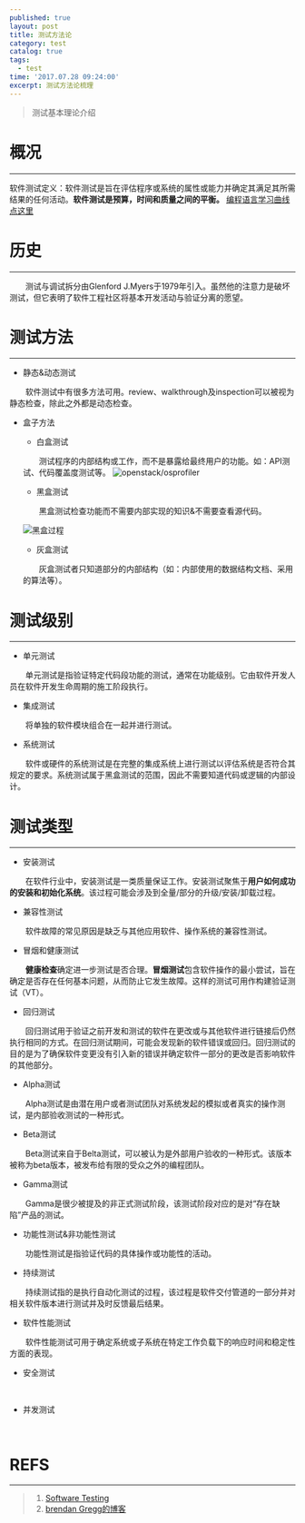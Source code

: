 ```yaml
---
published: true
layout: post
title: 测试方法论
category: test
catalog: true
tags:
  - test
time: '2017.07.28 09:24:00'
excerpt: 测试方法论梳理
---
```

>测试基本理论介绍

<!--more-->

# 概况
-------
软件测试定义：软件测试是旨在评估程序或系统的属性或能力并确定其满足其所需结果的任何活动。**软件测试是预算，时间和质量之间的平衡。**
[编程语言学习曲线点这里](https://github.com/Dobiasd/articles/blob/master/programming_language_learning_curves.md)

# 历史
------
&emsp;&emsp;测试与调试拆分由Glenford J.Myers于1979年引入。虽然他的注意力是破坏测试，但它表明了软件工程社区将基本开发活动与验证分离的愿望。

# 测试方法
---------
- 静态&动态测试

&emsp;&emsp;软件测试中有很多方法可用。review、walkthrough及inspection可以被视为静态检查，除此之外都是动态检查。

- 盒子方法
  - 白盒测试
  
  &emsp;&emsp;测试程序的内部结构或工作，而不是暴露给最终用户的功能。如：API测试、代码覆盖度测试等。
  ![openstack/osprofiler]({{site.baseurl}}/img/osprofiler.jpg)
  - 黑盒测试
  
  &emsp;&emsp;黑盒测试检查功能而不需要内部实现的知识&不需要查看源代码。
  
  ![黑盒过程]({{site.baseurl}}/img/Blackbox.svg)
  
  - 灰盒测试
  
  &emsp;&emsp;灰盒测试者只知道部分的内部结构（如：内部使用的数据结构文档、采用的算法等）。

# 测试级别
---------
- 单元测试

&emsp;&emsp;单元测试是指验证特定代码段功能的测试，通常在功能级别。它由软件开发人员在软件开发生命周期的施工阶段执行。
- 集成测试

&emsp;&emsp;将单独的软件模块组合在一起并进行测试。
- 系统测试

&emsp;&emsp;软件或硬件的系统测试是在完整的集成系统上进行测试以评估系统是否符合其规定的要求。系统测试属于黑盒测试的范围，因此不需要知道代码或逻辑的内部设计。

# 测试类型
---------
- 安装测试

&emsp;&emsp;在软件行业中，安装测试是一类质量保证工作。安装测试聚焦于**用户如何成功的安装和初始化系统**。该过程可能会涉及到全量/部分的升级/安装/卸载过程。
- 兼容性测试

&emsp;&emsp;软件故障的常见原因是缺乏与其他应用软件、操作系统的兼容性测试。
- 冒烟和健康测试

&emsp;&emsp;**健康检查**确定进一步测试是否合理。**冒烟测试**包含软件操作的最小尝试，旨在确定是否存在任何基本问题，从而防止它发生故障。这样的测试可用作构建验证测试（VT）。
- 回归测试

&emsp;&emsp;回归测试用于验证之前开发和测试的软件在更改或与其他软件进行链接后仍然执行相同的方式。在回归测试期间，可能会发现新的软件错误或回归。回归测试的目的是为了确保软件变更没有引入新的错误并确定软件一部分的更改是否影响软件的其他部分。

- Alpha测试

&emsp;&emsp;Alpha测试是由潜在用户或者测试团队对系统发起的模拟或者真实的操作测试，是内部验收测试的一种形式。
- Beta测试

&emsp;&emsp;Beta测试来自于Belta测试，可以被认为是外部用户验收的一种形式。该版本被称为beta版本，被发布给有限的受众之外的编程团队。
- Gamma测试

&emsp;&emsp;Gamma是很少被提及的非正式测试阶段，该测试阶段对应的是对“存在缺陷”产品的测试。
- 功能性测试&非功能性测试

&emsp;&emsp;功能性测试是指验证代码的具体操作或功能性的活动。
- 持续测试

&emsp;&emsp;持续测试指的是执行自动化测试的过程，该过程是软件交付管道的一部分并对相关软件版本进行测试并及时反馈最后结果。
- 软件性能测试

&emsp;&emsp;软件性能测试可用于确定系统或子系统在特定工作负载下的响应时间和稳定性方面的表现。
- 安全测试

&emsp;&emsp;
- 并发测试

&emsp;&emsp;

# REFS
------
>1. [Software Testing](https://users.ece.cmu.edu/~koopman/des_s99/sw_testing/#introduction)
>2. [brendan Gregg的博客](http://www.brendangregg.com/blog/index.html)
